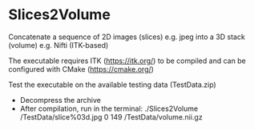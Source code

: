 # Slices2Volume
Concatenate a sequence of 2D images (slices) e.g. jpeg into a 3D stack (volume) e.g. Nifti (ITK-based)

The executable requires ITK (https://itk.org/) to be compiled and can be configured with CMake (https://cmake.org/)

Test the executable on the available testing data (TestData.zip)
- Decompress the archive
- After compilation, run in the terminal: ./Slices2Volume /TestData/slice%03d.jpg 0 149 /TestData/volume.nii.gz
